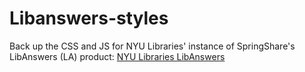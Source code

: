 # Libanswers-styles

Back up the CSS and JS for NYU Libraries' instance of SpringShare's LibAnswers (LA) product:
[NYU Libraries LibAnswers](https://library.answers.nyu.edu/)
